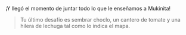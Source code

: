 <gs-attire
  attire-url="https://raw.githubusercontent.com/MumukiProject/mumuki-guia-gobstones-procedimientos-kids/master/assets/attires/config.json">
</gs-attire>
<gs-toolbox
  toolbox-url="https://raw.githubusercontent.com/MumukiProject/mumuki-guia-gobstones-procedimientos-kids/master/assets/toolbox.xml">
</gs-toolbox>


¡Y llegó el momento de juntar todo lo que le enseñamos a Mukinita!

> Tu último desafío es sembrar choclo, un cantero de tomate y  una hilera de lechuga tal como lo indica el mapa.
